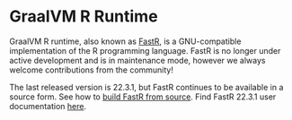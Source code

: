 # GraalVM R Runtime

GraalVM R runtime, also known as [FastR](https://github.com/oracle/fastr), is a GNU-compatible implementation of the R programming language.
FastR is no longer under active development and is in maintenance mode, however we always welcome contributions from the community!

The last released version is 22.3.1, but FastR continues to be available in a source form.
See how to [build FastR from source](https://github.com/oracle/fastr/blob/master/documentation/dev/building.md).
Find FastR 22.3.1 user documentation [here](https://www.graalvm.org/22.3/reference-manual/r/).